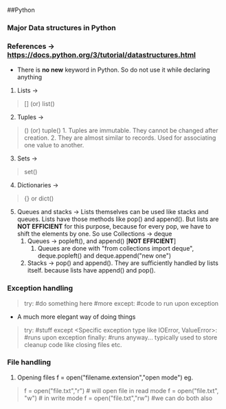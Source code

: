 ##Python

### Major Data structures in Python

### References -> https://docs.python.org/3/tutorial/datastructures.html

* There is **no new** keyword in Python. So do not use it while declaring anything

1. Lists -> 
> [] (or) list()
2. Tuples -> 
> () (or) tuple()
	1. Tuples are immutable. They cannot be changed after creation.
	2. They are almost similar to records. Used for associating one value to another.
3. Sets ->  
> set()
4. Dictionaries -> 
> {} or dict()
5. Queues and stacks -> Lists themselves can be used like stacks and queues. Lists have those methods like pop() and append(). But lists are **NOT EFFICIENT** for this purpose, because for every pop, we have to shift the elements by one. So use Collections -> deque
	1. Queues -> popleft(), and append() [**NOT EFFICIENT**]
		1. Queues are done with "from collections import deque",
		deque.popleft() and deque.append("new one")
	2. Stacks -> pop() and append(). They are sufficiently handled by lists itself. because lists have append() and pop().



### Exception handling

>
>try:
>	#do something here
>	#more
>except:
>	#code to run upon exception

* A much more elegant way of doing things

>
>try:
>	#stuff
>except <Specific exception type like IOError, ValueError>:
>	#runs upon exception
>finally:
>	#runs anyway... typically used to store cleanup code like closing files etc.



### File handling
1. Opening files f = open("filename.extension","open mode")
eg.
> f = open("file.txt","r") # will open file in read mode
> f = open("file.txt", "w") # in write mode
> f = open("file.txt","rw") #we can do both also